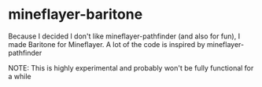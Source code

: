 # mineflayer-baritone

Because I decided I don't like mineflayer-pathfinder (and also for fun), I made Baritone for Mineflayer. A lot of the code is inspired by mineflayer-pathfinder

NOTE: This is highly experimental and probably won't be fully functional for a while
